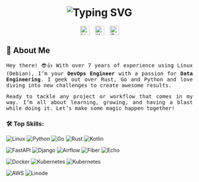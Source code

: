 <!-- Header -->
<div align="center">
    <h1>
      <strong>
          <img src="https://readme-typing-svg.herokuapp.com?font=Fira+Code&weight=900&size=25&pause=1000&color=3F8114&vCenter=true&width=625&height=55&lines=Hi+there%2C+I'm+Jorge%2C+a+Software+Developer." alt="Typing SVG" />
      </strong>
    </h1>
</div>
<!-- End -->
<!-- Social Media Links -->
<div style="display: flex; align-items: center; justify-content: center; gap: 5px;" align="center">
    <a href="https://www.linkedin.com/in/jorgeav527" style="margin-right: 10px;">
        <img src="https://img.shields.io/badge/LinkedIn-blue?style=for-the-badge&logo=linkedin&logoColor=white" alt="LinkedIn Badge" style="height: 25px;" />
    </a>
    <a href="https://www.youtube.com/channel/UCM0iDBNz_jSvap50m1yboyQ" style="margin-right: 10px;">
        <img src="https://img.shields.io/badge/YouTube-red?style=for-the-badge&logo=youtube&logoColor=white" alt="YouTube Badge" style="height: 25px;" />
    </a>
    <a href="https://www.jorgeav527.xyz/">
        <img src="https://img.shields.io/badge/DevSpace-009900" alt="Personal Site Badge" style="height:25px;" />
    </a>
</div>
<!-- End -->
<!-- Intro -->
<div align="justify">
    <h2>🚀 About Me</h2>
    <div style="text-align: justify; font-family: 'Fira Mono', monospace;">
      <p>Hey there! 😎👍 With over 7 years of experience using Linux (Debian), I’m your <strong>DevOps Engineer</strong> with a passion for <strong>Data Engineering</strong>. I geek out over Rust, Go and Python and love diving into new challenges to create awesome results.</p>
      <p>Ready to tackle any project or workflow that comes in my way. I’m all about learning, growing, and having a blast while doing it. Let’s make some magic happen together!</p>
    </div>
</div>
<!-- End -->
<h3 align="left">🛠️ Top Skills:</h3>

![Linux](https://img.shields.io/badge/SO-Linux-informational?style=flat&logo=linux&logoColor=white&color=6aa6f8)
![Python](https://img.shields.io/badge/Code-Python-informational?style=flat&logo=python&logoColor=white&color=6aa6f8)
![Go](https://img.shields.io/badge/Code-Go-informational?style=flat&logo=go&logoColor=white&color=6aa6f8)
![Rust](https://img.shields.io/badge/Code-Rust-informational?style=flat&logo=rust&logoColor=white&color=6aa6f8)
![Kotlin](https://img.shields.io/badge/Code-Kotlin-informational?style=flat&logo=kotlin&logoColor=white&color=6aa6f8)

![FastAPI](https://img.shields.io/badge/Framework-FastAPI-informational?style=flat&logo=fastAPI&logoColor=white&color=6aa6f8)
![Django](https://img.shields.io/badge/Framework-Django-informational?style=flat&logo=django&logoColor=white&color=6aa6f8)
![Airflow](https://img.shields.io/badge/Framework-Airflow-informational?style=flat&logo=airflow&logoColor=white&color=6aa6f8)
![Fiber](https://img.shields.io/badge/Framework-Fiber-informational?style=flat&logo=fiber&logoColor=white&color=6aa6f8)
![Echo](https://img.shields.io/badge/Framework-Echo-informational?style=flat&logo=go-echo&logoColor=white&color=6aa6f8)

![Docker](https://img.shields.io/badge/Tools-Docker-informational?style=flat&logo=docker&logoColor=white&color=6aa6f8)
![Kubernetes](https://img.shields.io/badge/Tools-Kubernetes-informational?style=flat&logo=kubernetes&logoColor=white&color=6aa6f8)
![Kubernetes](https://img.shields.io/badge/Library-HTMX-informational?style=flat&logo=HTMX&logoColor=white&color=6aa6f8)

![AWS](https://img.shields.io/badge/Cloud-Aws-informational?style=flat&logo=aws&logoColor=white&color=6aa6f8)
![Linode](https://img.shields.io/badge/Cloud-Linode-informational?style=flat&logo=linode&logoColor=white&color=6aa6f8)
